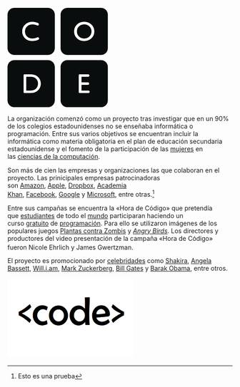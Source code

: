 

![](img/descarga.png)

La organización comenzó como un proyecto tras investigar que en un 90% de los colegios estadounidenses no se enseñaba informática o programación. Entre sus varios objetivos se encuentran incluir la informática como materia obligatoria en el plan de educación secundaria estadounidense y el fomento de la participación de las [mujeres](https://es.wikipedia.org/wiki/Mujer) en las [ciencias de la computación](https://es.wikipedia.org/wiki/Ciencias_de_la_computaci%C3%B3n).

Son más de cien las empresas y organizaciones las que colaboran en el proyecto. Las prinicipales empresas patrocinadoras son [Amazon](https://es.wikipedia.org/wiki/Amazon), [Apple](https://es.wikipedia.org/wiki/Apple), [Dropbox](https://es.wikipedia.org/wiki/Dropbox), [Academia Khan](https://es.wikipedia.org/wiki/Khan_Academy), [Facebook](https://es.wikipedia.org/wiki/Facebook), [Google](https://es.wikipedia.org/wiki/Google) y [Microsoft](https://es.wikipedia.org/wiki/Microsoft), entre otras.[^1]

Entre sus campañas se encuentra la «Hora de Código» que pretendía que [estudiantes](https://es.wikipedia.org/wiki/Estudiante) de todo el [mundo](https://es.wikipedia.org/wiki/Mundo) participaran haciendo un curso [gratuito](https://es.wikipedia.org/wiki/Derecho_a_la_educaci%C3%B3n) de [programación](https://es.wikipedia.org/wiki/Programaci%C3%B3n). Para ello se utilizaron imágenes de los populares juegos [Plantas contra Zombis](https://es.wikipedia.org/wiki/Plantas_contra_Zombis) y *[Angry Birds](https://es.wikipedia.org/wiki/Angry_Birds)*. Los directores y productores del video presentación de la campaña «Hora de Código» fueron Nicole Ehrlich y James Gwertzman.<sup id="cite_ref-4" class="reference">[](https://es.wikipedia.org/wiki/CODE_(organizaci%C3%B3n)#cite_note-4)</sup>

El proyecto es promocionado por [celebridades](https://es.wikipedia.org/wiki/Celebridad) como [Shakira](https://es.wikipedia.org/wiki/Shakira), [Angela Bassett](https://es.wikipedia.org/wiki/Angela_Bassett), [Will.i.am](https://es.wikipedia.org/wiki/Will.i.am), [Mark Zuckerberg](https://es.wikipedia.org/wiki/Mark_Zuckerberg), [Bill Gates](https://es.wikipedia.org/wiki/Bill_Gates) y [Barak Obama](https://es.wikipedia.org/wiki/Barak_Obama), entre otros.

![](img/code-img-libre.png)

[^1]: Esto es una prueba